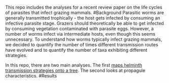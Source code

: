 This repo includes the analyses for a recent review paper on the life cycles of parasites that infect grazing mammals. 
#Background
Parasitic worms are generally transmitted trophically - the host gets infected by consuming an infective parasite stage. Grazers should theoretically be able to get infected by consuming vegetation contaminated with parasite eggs. However, a number of worms infect via intermediate hosts, even though this seems unnecessary. To understand how worms typically infect grazing mammals, we decided to quantify the number of times different transmission routes have evolved and to quantify the number of taxa exhibiting different strategies.

In this repo, there are two main analyses. The first [maps helminth transmission strategies onto a tree](analysis/mapping/mapping_ungulate_helminths.Rmd). The second looks at propagule characteristics.
#Results